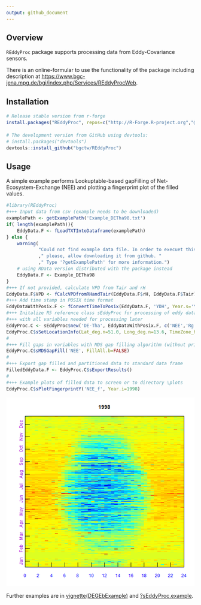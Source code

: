 ```yaml
---
output: github_document
---
```


<!-- 
README.md is generated from README.Rmd. Please edit that file
knitr::knit("README.Rmd") 
maybe clear cache before
-->




<!-- 
[![CRAN_Status_Badge](http://www.r-pkg.org/badges/version/logitnorm)](http://cran.r-project.org/package=logitnorm)
-->



## Overview

`REddyProc` package supports processing data from Eddy-Covariance sensors.

There is an online-formular to use the functionality of the package including
description at
<https://www.bgc-jena.mpg.de/bgi/index.php/Services/REddyProcWeb>.

## Installation

```r
# Release stable version from r-forge
install.packages("REddyProc", repos=c("http://R-Forge.R-project.org","@CRAN@"), type="source")

# The development version from GitHub using devtools:
# install.packages("devtools")
devtools::install_github("bgctw/REddyProc")
```

## Usage

A simple example performs Lookuptable-based gapFilling of
Net-Ecosystem-Exchange (NEE) and plotting a fingerprint plot of the filled
values.


```r
#library(REddyProc)
#+++ Input data from csv (example needs to be downloaded)
examplePath <- getExamplePath('Example_DETha98.txt')
if( length(examplePath)){
	EddyData.F <- fLoadTXTIntoDataframe(examplePath)
} else {
	warning(
			"Could not find example data file. In order to execuet this example code,"
			," please, allow downloading it from github. " 
			," Type '?getExamplePath' for more information.")
	# using RData version distributed with the package instead
	EddyData.F <- Example_DETha98
}
#+++ If not provided, calculate VPD from Tair and rH
EddyData.F$VPD <- fCalcVPDfromRHandTair(EddyData.F$rH, EddyData.F$Tair)
#+++ Add time stamp in POSIX time format
EddyDataWithPosix.F <- fConvertTimeToPosix(EddyData.F, 'YDH', Year.s='Year', Day.s='DoY', Hour.s='Hour')
#+++ Initalize R5 reference class sEddyProc for processing of eddy data
#+++ with all variables needed for processing later
EddyProc.C <- sEddyProc$new('DE-Tha', EddyDataWithPosix.F, c('NEE','Rg','Tair','VPD', 'Ustar'))
EddyProc.C$sSetLocationInfo(Lat_deg.n=51.0, Long_deg.n=13.6, TimeZone_h.n=1)  #Location of DE-Tharandt
#
#+++ Fill gaps in variables with MDS gap filling algorithm (without prior ustar filtering)
EddyProc.C$sMDSGapFill('NEE', FillAll.b=FALSE)
#
#+++ Export gap filled and partitioned data to standard data frame
FilledEddyData.F <- EddyProc.C$sExportResults()
#
#+++ Example plots of filled data to screen or to directory \plots
EddyProc.C$sPlotFingerprintY('NEE_f', Year.i=1998)
```

![plot of chunk example](README-example-1.png)



Further examples are in
[vignette(DEGEbExample)](https://github.com/bgctw/REddyProc/blob/master/vignettes/DEGebExample.md)
and
[?sEddyProc.example](https://github.com/bgctw/REddyProc/blob/master/R/Example.R).
